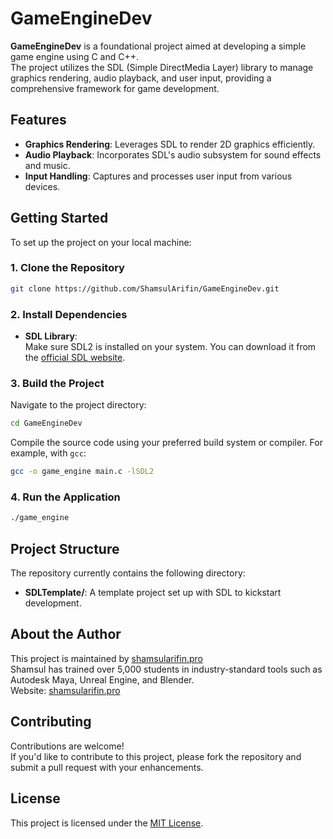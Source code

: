 # GameEngineDev

**GameEngineDev** is a foundational project aimed at developing a simple game engine using C and C++.  
The project utilizes the SDL (Simple DirectMedia Layer) library to manage graphics rendering, audio playback, and user input, providing a comprehensive framework for game development.

## Features

- **Graphics Rendering**: Leverages SDL to render 2D graphics efficiently.
- **Audio Playback**: Incorporates SDL's audio subsystem for sound effects and music.
- **Input Handling**: Captures and processes user input from various devices.

## Getting Started

To set up the project on your local machine:

### 1. Clone the Repository

```bash
git clone https://github.com/ShamsulArifin/GameEngineDev.git
```

### 2. Install Dependencies

- **SDL Library**:  
  Make sure SDL2 is installed on your system. You can download it from the [official SDL website](https://www.libsdl.org/download-2.0.php).

### 3. Build the Project

Navigate to the project directory:

```bash
cd GameEngineDev
```

Compile the source code using your preferred build system or compiler. For example, with `gcc`:

```bash
gcc -o game_engine main.c -lSDL2
```

### 4. Run the Application

```bash
./game_engine
```

## Project Structure

The repository currently contains the following directory:

- **SDLTemplate/**: A template project set up with SDL to kickstart development.

## About the Author

This project is maintained by [shamsularifin.pro](https://portfolio-eta-seven-57.vercel.app/)  
Shamsul has trained over 5,000 students in industry-standard tools such as Autodesk Maya, Unreal Engine, and Blender.  
Website: [shamsularifin.pro](https://portfolio-eta-seven-57.vercel.app/)

## Contributing

Contributions are welcome!  
If you'd like to contribute to this project, please fork the repository and submit a pull request with your enhancements.

## License

This project is licensed under the [MIT License](LICENSE).
